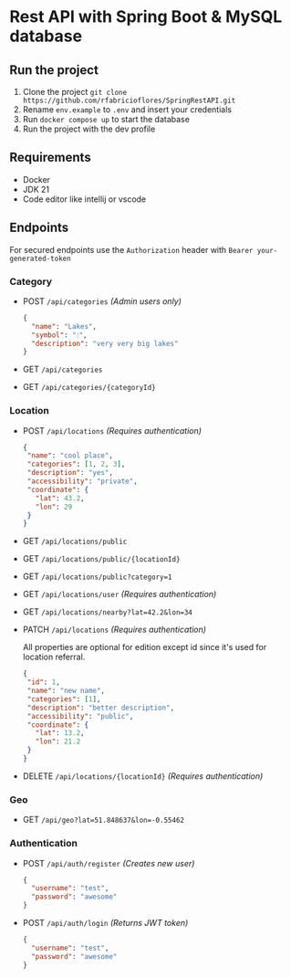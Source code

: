 # Rest API with Spring Boot & MySQL database

## Run the project
1. Clone the project `git clone https://github.com/rfabricioflores/SpringRestAPI.git`
2. Rename `env.example` to `.env` and insert your credentials
3. Run `docker compose up` to start the database
4. Run the project with the dev profile

## Requirements
- Docker
- JDK 21
- Code editor like intellij or vscode

## Endpoints
For secured endpoints use the `Authorization` header with `Bearer your-generated-token`

### Category

- POST `/api/categories` *(Admin users only)*

    ```json
    {
      "name": "Lakes",
      "symbol": "💧",
      "description": "very very big lakes"
    }
    ```
- GET `/api/categories`
- GET `/api/categories/{categoryId}`


### Location
- POST `/api/locations` *(Requires authentication)*

    ```json
    {
     "name": "cool place",
     "categories": [1, 2, 3],
     "description": "yes",
     "accessibility": "private",
     "coordinate": {
       "lat": 43.2,
       "lon": 29
     }
    }
    ```

- GET `/api/locations/public`

- GET `/api/locations/public/{locationId}`

- GET `/api/locations/public?category=1`

- GET `/api/locations/user` *(Requires authentication)*

- GET `/api/locations/nearby?lat=42.2&lon=34`

- PATCH `/api/locations` *(Requires authentication)*

  All properties are optional for edition except id since it's used for location referral.

    ```json
    {
     "id": 1,
     "name": "new name",
     "categories": [1],
     "description": "better description",
     "accessibility": "public",
     "coordinate": {
       "lat": 13.2,
       "lon": 21.2
     }
    }
    ```

- DELETE `/api/locations/{locationId}` *(Requires authentication)*


### Geo

- GET `/api/geo?lat=51.848637&lon=-0.55462`


### Authentication

- POST `/api/auth/register` *(Creates new user)*
    ```json
    {
      "username": "test",
      "password": "awesome"
    }
    ```

- POST `/api/auth/login` *(Returns JWT token)*
    ```json
    {
      "username": "test",
      "password": "awesome"
    }
    ```

